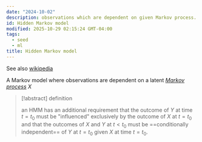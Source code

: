 ```yaml
---
date: "2024-10-02"
description: observations which are dependent on given Markov process.
id: Hidden Markov model
modified: 2025-10-29 02:15:24 GMT-04:00
tags:
  - seed
  - ml
title: Hidden Markov model
---
```


See also [wikipedia](https://en.wikipedia.org/wiki/Hidden_Markov_model)

A Markov model where observations are dependent on a latent [_Markov process_](https://en.wikipedia.org/wiki/Markov_chain) $X$

> [!abstract] definition
>
> an HMM has an additional requirement that
> the outcome of $Y$ at time $t = t_0$ must be "influenced" exclusively by the outcome of $X$ at $t = t_0$ and
> that the outcomes of $X$ and $Y$ at $t <t_{0}$ must be ==conditionally independent== of
> $Y$ at $t = t_{0}$ given $X$ at time $t = t_{0}$.
